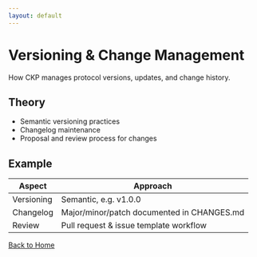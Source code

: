 ```yaml
---
layout: default
---
```

# Versioning & Change Management

How CKP manages protocol versions, updates, and change history.

## Theory

- Semantic versioning practices
- Changelog maintenance
- Proposal and review process for changes

## Example

| Aspect      | Approach                                   |
|-------------|---------------------------------------------|
| Versioning  | Semantic, e.g. v1.0.0                      |
| Changelog   | Major/minor/patch documented in CHANGES.md |
| Review      | Pull request & issue template workflow     |

[Back to Home](index.md)